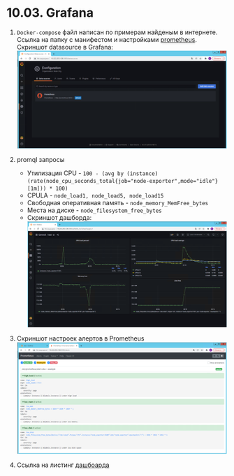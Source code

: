 # 10.03. Grafana

1. `Docker-compose` файл написан по примерам найденым в интернете. Ссылка на папку с манифестом и настройками [prometheus](prometheus).  
   Скриншот datasource в Grafana:
   ![Alt text](1.png)
   
2. promql запросы
   - Утилизация CPU - `100 - (avg by (instance) (rate(node_cpu_seconds_total{job="node-exporter",mode="idle"}[1m])) * 100)`
   - CPULA - `node_load1, node_load5, node_load15`
   - Свободная оперативная память - `node_memory_MemFree_bytes`
   - Места на диске - `node_filesystem_free_bytes`
   - Скриншот дашборда:
   ![Alt text](2.png)

3. Скриншот настроек алертов в Prometheus
   ![Alt text](3.png)

4. Ссылка на листинг [дашбоарда](dashboard.json)